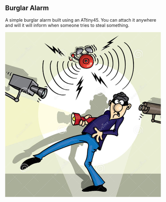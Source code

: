 ## Burglar Alarm
A simple burglar alarm built using an ATtiny45. You can attach it anywhere and will it will inform when someone tries to steal something.

![Alarm](https://raw.githubusercontent.com/salmanfarisvp/fablab-projects/master/BurglarAlarm/img/main.jpg)




